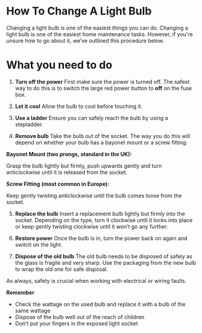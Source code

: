 # How To Change A Light Bulb

Changing a light bulb is one of the easiest things you can do.
Changing a light bulb is one of the easiest home maintenance tasks. However, if you're unsure how to go about it, we’ve outlined this procedure below.


# What you need to do


 1. **Turn off the power**
First make sure the power is turned off. The safest way to do this is to switch the large red power button to **off** on the fuse box.

2. **Let it cool**
Allow the bulb to cool before touching it.

3. **Use a ladder**
Ensure you can safely reach the bulb by using a stepladder.

4. **Remove bulb**
Take the bulb out of the socket. The way you do this will depend on whether your bulb has a bayonet mount or a screw fitting:

**Bayonet Mount (two prongs, standard in the UK):**

Grasp the bulb lightly but firmly, push upwards gently and turn anticlockwise until it is released from the socket.

**Screw Fitting (most common in Europe):**

Keep gently twisting anticlockwise until the bulb comes loose from the socket.

5. **Replace the bulb**
Insert a replacement bulb lightly but firmly into the socket. Depending on the type, turn it clockwise until it locks into place or keep gently twisting clockwise until it won’t go any further.

6. **Restore power**
Once the bulb is in, turn the power back on again and switch on the light.

7. **Dispose of the old bulb**
The old bulb needs to be disposed of safely as the glass is fragile and very sharp. Use the packaging from the new bulb to wrap the old one for safe disposal.

As always, safety is crucial when working with electrical or wiring faults.

**Remember**

- Check the wattage on the used bulb and replace it with a bulb of the same wattage
-  Dispose of the bulb well out of the reach of children
-  Don’t put your fingers in the exposed light socket
